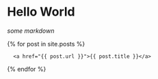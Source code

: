 # Hello World

*some markdown*

  {% for post in site.posts %}

      <a href="{{ post.url }}">{{ post.title }}</a>

  {% endfor %}
